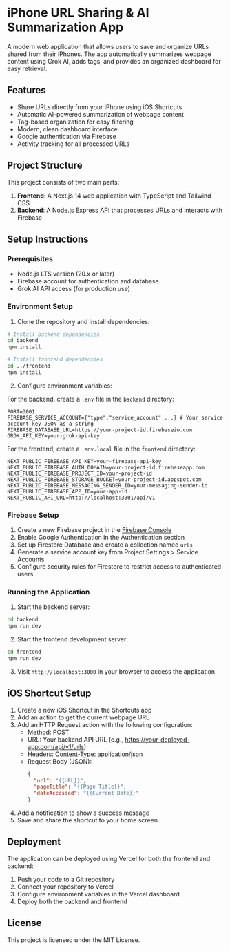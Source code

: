 # iPhone URL Sharing & AI Summarization App

A modern web application that allows users to save and organize URLs shared from their iPhones. The app automatically summarizes webpage content using Grok AI, adds tags, and provides an organized dashboard for easy retrieval.

## Features

- Share URLs directly from your iPhone using iOS Shortcuts
- Automatic AI-powered summarization of webpage content
- Tag-based organization for easy filtering
- Modern, clean dashboard interface
- Google authentication via Firebase
- Activity tracking for all processed URLs

## Project Structure

This project consists of two main parts:

1. **Frontend**: A Next.js 14 web application with TypeScript and Tailwind CSS
2. **Backend**: A Node.js Express API that processes URLs and interacts with Firebase

## Setup Instructions

### Prerequisites

- Node.js LTS version (20.x or later)
- Firebase account for authentication and database
- Grok AI API access (for production use)

### Environment Setup

1. Clone the repository and install dependencies:

```bash
# Install backend dependencies
cd backend
npm install

# Install frontend dependencies
cd ../frontend
npm install
```

2. Configure environment variables:

For the backend, create a `.env` file in the `backend` directory:

```
PORT=3001
FIREBASE_SERVICE_ACCOUNT={"type":"service_account",...} # Your service account key JSON as a string
FIREBASE_DATABASE_URL=https://your-project-id.firebaseio.com
GROK_API_KEY=your-grok-api-key
```

For the frontend, create a `.env.local` file in the `frontend` directory:

```
NEXT_PUBLIC_FIREBASE_API_KEY=your-firebase-api-key
NEXT_PUBLIC_FIREBASE_AUTH_DOMAIN=your-project-id.firebaseapp.com
NEXT_PUBLIC_FIREBASE_PROJECT_ID=your-project-id
NEXT_PUBLIC_FIREBASE_STORAGE_BUCKET=your-project-id.appspot.com
NEXT_PUBLIC_FIREBASE_MESSAGING_SENDER_ID=your-messaging-sender-id
NEXT_PUBLIC_FIREBASE_APP_ID=your-app-id
NEXT_PUBLIC_API_URL=http://localhost:3001/api/v1
```

### Firebase Setup

1. Create a new Firebase project in the [Firebase Console](https://console.firebase.google.com/)
2. Enable Google Authentication in the Authentication section
3. Set up Firestore Database and create a collection named `urls`
4. Generate a service account key from Project Settings > Service Accounts
5. Configure security rules for Firestore to restrict access to authenticated users

### Running the Application

1. Start the backend server:

```bash
cd backend
npm run dev
```

2. Start the frontend development server:

```bash
cd frontend
npm run dev
```

3. Visit `http://localhost:3000` in your browser to access the application

## iOS Shortcut Setup

1. Create a new iOS Shortcut in the Shortcuts app
2. Add an action to get the current webpage URL
3. Add an HTTP Request action with the following configuration:
   - Method: POST
   - URL: Your backend API URL (e.g., https://your-deployed-app.com/api/v1/urls)
   - Headers: Content-Type: application/json
   - Request Body (JSON):
     ```json
     {
       "url": "{{URL}}",
       "pageTitle": "{{Page Title}}",
       "dateAccessed": "{{Current Date}}"
     }
     ```
4. Add a notification to show a success message
5. Save and share the shortcut to your home screen

## Deployment

The application can be deployed using Vercel for both the frontend and backend:

1. Push your code to a Git repository
2. Connect your repository to Vercel
3. Configure environment variables in the Vercel dashboard
4. Deploy both the backend and frontend

## License

This project is licensed under the MIT License. 